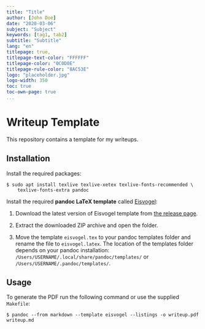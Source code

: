 ```yaml
---
title: "Title"
author: [John Doe]
date: "2020-03-06"
subject: "Subject"
keywords: [tag1, tab2]
subtitle: "Subtitle"
lang: "en"
titlepage: true,
titlepage-text-color: "FFFFFF"
titlepage-color: "0C0D0E"
titlepage-rule-color: "8AC53E"
logo: "placeholder.jpg"
logo-width: 350
toc: true
toc-own-page: true
...
```


# Writeup Template

This repository contains a template for my writeups.

## Installation

Install the required packages:

```console
$ sudo apt install texlive texlive-xetex texlive-fonts-recommended \
    texlive-fonts-extra pandoc
```

Install the required **pandoc LaTeX template** called [Eisvogel](https://github.com/Wandmalfarbe/pandoc-latex-template):

1. Download the latest version of Eisvogel template from [the release page](https://github.com/Wandmalfarbe/pandoc-latex-template/releases).

2. Extract the downloaded ZIP archive and open the folder.

3. Move the template `eisvogel.tex` to your pandoc templates folder and rename the file to `eisvogel.latex`. The location of the templates folder depends on your pandoc installation: `/Users/USERNAME/.local/share/pandoc/templates/` or `/Users/USERNAME/.pandoc/templates/`.

## Usage

To generate the PDF run the following command or use the supplied `Makefile`:

```console
$ pandoc --from markdown --template eisvogel --listings -o writeup.pdf writeup.md
```


